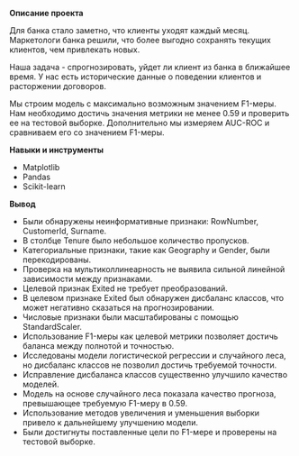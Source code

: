 **Описание проекта**

Для банка стало заметно, что клиенты уходят каждый месяц. Маркетологи банка решили, что более выгодно сохранять текущих клиентов, чем привлекать новых. 

Наша задача - спрогнозировать, уйдет ли клиент из банка в ближайшее время. У нас есть исторические данные о поведении клиентов и расторжении договоров.

Мы строим модель с максимально возможным значением F1-меры. Нам необходимо достичь значения метрики не менее 0.59 и проверить ее на тестовой выборке. Дополнительно мы измеряем AUC-ROC и сравниваем его со значением F1-меры.

**Навыки и инструменты**

- Matplotlib
- Pandas
- Scikit-learn

**Вывод**

- Были обнаружены неинформативные признаки: RowNumber, CustomerId, Surname.
- В столбце Tenure было небольшое количество пропусков.
- Категориальные признаки, такие как Geography и Gender, были перекодированы.
- Проверка на мультиколлинеарность не выявила сильной линейной зависимости между признаками.
- Целевой признак Exited не требует преобразований.
- В целевом признаке Exited был обнаружен дисбаланс классов, что может негативно сказаться на прогнозировании.
- Числовые признаки были масштабированы с помощью StandardScaler.
- Использование F1-меры как целевой метрики позволяет достичь баланса между полнотой и точностью.
- Исследованы модели логистической регрессии и случайного леса, но дисбаланс классов не позволил достичь требуемой точности.
- Исправление дисбаланса классов существенно улучшило качество моделей.
- Модель на основе случайного леса показала качество прогноза, превышающее требуемую F1-меру в 0.59.
- Использование методов увеличения и уменьшения выборки привело к дальнейшему улучшению модели.
- Были достигнуты поставленные цели по F1-мере и проверены на тестовой выборке.

